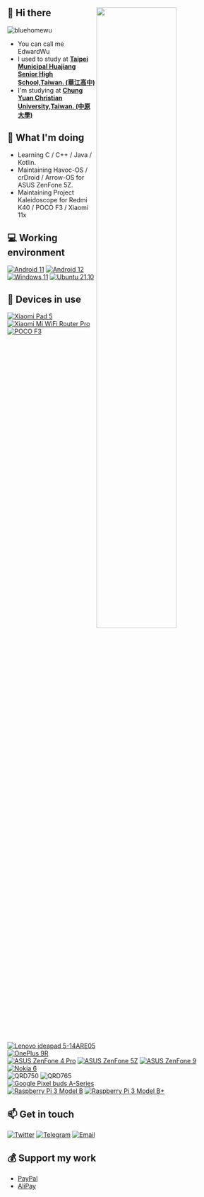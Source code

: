 ## 👋 Hi there <img style="width: 60%;" align="right" src="https://github-profile-summary-cards.vercel.app/api/cards/profile-details?username=bluehomewu&theme=nord_bright" />
<p align="left"> <img src="https://komarev.com/ghpvc/?username=bluehomewu" alt="bluehomewu" /> </p>

 - You can call me EdwardWu
 - I used to study at [**Taipei Municipal Huajiang Senior High School,Taiwan. (華江高中)**](http://www.hcsh.tp.edu.tw/)
 - I'm studying at [**Chung Yuan Christian University,Taiwan. (中原大學)**](https://www1.cycu.edu.tw/)

## 🤔 What I'm doing
 - Learning C / C++ / Java / Kotlin.
 - Maintaining Havoc-OS / crDroid / Arrow-OS for ASUS ZenFone 5Z.
 - Maintaining Project Kaleidoscope for Redmi K40 / POCO F3 / Xiaomi 11x

## 💻 Working environment
[![Android 11](https://img.shields.io/badge/Android%2011-3ddc84?style=flat-square&logo=android&logoColor=ffffff)](https://www.android.com/android-11/)
[![Android 12](https://img.shields.io/badge/Android%2012-3ddc84?style=flat-square&logo=android&logoColor=ffffff)](https://www.android.com/android-12/)
[![Windows 11](https://img.shields.io/badge/Windows%2011-00adef?style=flat-square&logo=windows&logoColor=ffffff)](https://www.microsoft.com/en-us/windows/windows-11)
[![Ubuntu 21.10](https://img.shields.io/badge/Ubuntu%2021%2e10-dd4814?style=flat-square&logo=ubuntu&logoColor=ffffff)](https://releases.ubuntu.com/21.10/)<br>

## 📱 Devices in use
[![Xiaomi Pad 5](https://img.shields.io/badge/Xiaomi%20Pad%205%20-fd4900?style=flat-square&logo=xiaomi&logoColor=ffffff)](https://www.mi.com/tw/xiaomi-pad-5/)
[![Xiaomi Mi WiFi Router Pro](https://img.shields.io/badge/Xiaomi%20Mi%20WiFi%20Router%20Pro-fd4900?style=flat-square&logo=xiaomi&logoColor=ffffff)](https://www.mi.com/tw/miwifipro/specs/)<br>
[![POCO F3](https://img.shields.io/badge/POCO%20F3-ffca14?style=flat-square&logo=POCO&logoColor=ffffff)](https://www.po.co/tw/product/poco-f3/specs)<br>
[![Lenovo ideapad 5-14ARE05](https://img.shields.io/badge/Lenovo%20ideapad%205%2014ARE05-e60012?style=flat-square&logo=lenovo&logoColor=ffffff)](https://www.lenovo.com/tw/zh/laptops/ideapad/s-series/IdeaPad-5-14ARE05/p/88IPS501392)<br>
[![OnePlus 9R](https://img.shields.io/badge/OnePlus%209R-e60012?style=flat-square&logo=OnePlus&logoColor=ffffff)](https://www.oneplus.com/cn/9r/specs)<br>
[![ASUS ZenFone 4 Pro](https://img.shields.io/badge/ASUS%20ZenFone%204%20Pro-1428a0?style=flat-square&logo=ASUS&logoColor=fffff)](https://www.asus.com/hk/Mobile/Phones/All-series/ZenFone-4-Pro-ZS551KL/)
[![ASUS ZenFone 5Z](https://img.shields.io/badge/ASUS%20ZenFone%205Z-1428a0?style=flat-square&logo=ASUS&logoColor=fffff)](https://www.asus.com/tw/Mobile/Phones/ZenFone/ZenFone-5Z-ZS620KL/)
[![ASUS ZenFone 9](https://img.shields.io/badge/ASUS%20ZenFone%209-1428a0?style=flat-square&logo=ASUS&logoColor=fffff)](https://www.asus.com/tw/Mobile/Phones/ZenFone/Zenfone-9/)<br>
[![Nokia 6](https://img.shields.io/badge/Nokia%206-a2aaad?style=flat-square&logo=Nokia&logoColor=ffffff)](https://www.nokia.com/phones/en_int/nokia-6-0)<br>
![QRD750](https://img.shields.io/badge/Qualcomm%20QRD750-415fff?style=flat-square&logo=Qualcomm&logoColor=ffffff)
![QRD765](https://img.shields.io/badge/Qualcomm%20QRD765-415fff?style=flat-square&logo=Qualcomm&logoColor=ffffff)<br>
[![Google Pixel buds A-Series](https://img.shields.io/badge/Google%20Pixel%20buds%20A%20Series-4285F4?style=flat-square&logo=Google&logoColor=ffffff)](https://store.google.com/tw/product/pixel_buds_a_series_specs?utm_source=google&utm_medium=cpc&utm_campaign=japac-TW-zh-dr-bkws-all-all-buy-b-dr-1008675&utm_content=text-ad-none-none-DEV_c-CRE_540318594925-ADGP_Hybrid+%7C+BKWS+-+EXA+~+Pixel+Buds+~+%5BM:1%5D+~+TW+~+zh+~+A+Series-KWID_43700066649024984-kwd-1295844324603-userloc_1012817&utm_term=KW_pixel+buds+a+series-ST_pixel+buds+a+series&gclid=Cj0KCQiAieWOBhCYARIsANcOw0z47epLyWamF_lD1jVWisiHKwRH-zMgXOVqTilcL5s1HKVEoTbpbgcaAhudEALw_wcB&gclsrc=aw.ds&hl=zh-TW)<br>
[![Raspberry Pi 3 Model B](https://img.shields.io/badge/Raspberry%20Pi%203%20Model%20B-a22846?style=flat-square&logo=raspberry%20pi&logoColor=ffffff)](https://www.raspberrypi.com/products/raspberry-pi-3-model-b/)
[![Raspberry Pi 3 Model B+](https://img.shields.io/badge/Raspberry%20Pi%203%20Model%20B%2B-a22846?style=flat-square&logo=raspberry%20pi&logoColor=ffffff)](https://www.raspberrypi.com/products/raspberry-pi-3-model-b-plus/)<br>

## 📫 Get in touch
[![Twitter](https://img.shields.io/twitter/follow/EdwardWu0231291?color=1ca0f1&label=%40EdwardWu0231291&logo=twitter&logoColor=white&style=flat-square&labelColor=1ca0f1)](https://twitter.com/EdwardWu0231291)
[![Telegram](https://img.shields.io/badge/%40edwardwu0223-0088cc?style=flat-square&logo=telegram&logoColor=ffffff)](https://t.me/edwardwu0223)
[![Email](https://img.shields.io/badge/bluehome.wu%40gmail%2ecom-c14438?style=flat-square&logo=Gmail&logoColor=white)](mailto:bluehome.wu@gmail.com)

## 💰 Support my work

 - [PayPal](http://paypal.me/edwardwu0223)
 - [AliPay](https://i.imgur.com/2DdSAhz.jpg)
